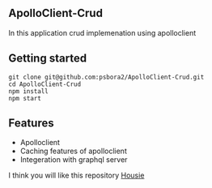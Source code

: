 ## ApolloClient-Crud
  In this application crud implemenation using apolloclient
## Getting started
	git clone git@github.com:psbora2/ApolloClient-Crud.git
	cd ApolloClient-Crud
	npm install
	npm start
## Features
- Apolloclient
- Caching features of apolloclient
- Integeration with graphql server

I think you will like this repository  [Housie](https://github.com/psbora2/housie)

